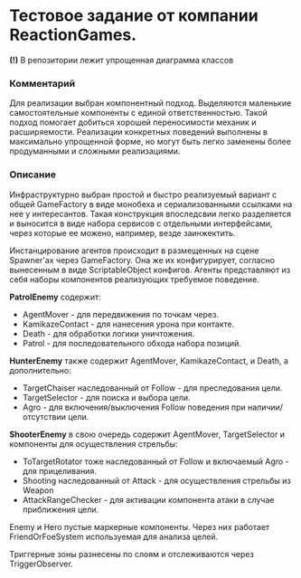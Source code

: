 # Тестовое задание от компании ReactionGames.

**(!)** В репозитории лежит упрощенная диаграмма классов

### Комментарий
Для реализации выбран компонентный подход. Выделяются маленькие самостоятельные компоненты с единой ответственностью. Такой подход помогает добиться хорошей переносимости механик и расширяемости. Реализации конкретных поведений выполнены в максимально упрощенной форме, но могут быть легко заменены более продуманными и сложными реализациями.

### Описание
Инфраструктурно выбран простой и быстро реализуемый вариант с общей GameFactory в виде монобеха и сериализованными ссылками на нее у интересантов. Такая конструкция впоследсвии легко разделяется и выносится в виде набора сервисов с отдельными интерфейсами, через которые ее можено, например, везде заинжектить.

Инстанцирование агентов происходит в размещенных на сцене Spawner'ах через GameFactory. Она же их конфигурирует, согласно вынесенным в виде ScriptableObject конфигов.
Агенты представляют из себя наборы компонентов реализующих требуемое поведение.

**PatrolEnemy** содержит: 
 - AgentMover - для передвижения по точкам через.
 - KamikazeContact - для нанесения урона при контакте.
 - Death - для обработки логики уничтожения.
 - Patrol - для последовательного обхода набора позиций.

**HunterEnemy** также содержит AgentMover, KamikazeContact, и Death, а дополнительно:
 - TargetChaiser наследованный от Follow - для преследования цели.
 - TargetSelector - для поиска и выбора цели.
 - Agro - для включения/выключения Follow поведения при наличии/отсутствии цели.

**ShooterEnemy** в свою очередь содержит AgentMover, TargetSelector и компоненты для осуществления стрельбы:
 - ToTargetRotator тоже наследованный от Follow и включаемый Agro - для прицеливания.
 - Shooting наследованный от Attack - для осуществления стрельбы из Weapon
 - AttackRangeChecker - для активации компонента атаки в случае приближения цели. 

Enemy и Hero пустые маркерные компоненты. Через них работает FriendOrFoeSystem используемая для анализа целей.

Триггерные зоны разнесены по слоям и отслеживаются через TriggerObserver.
